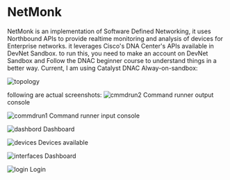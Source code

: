 # NetMonk
NetMonk is an implementation of Software Defined Networking, it uses Northbound APIs to provide realtime monitoring and analysis of devices for Enterprise networks. it leverages Cisco's DNA Center's APIs available in DevNet Sandbox.
to run this, you need to make an account on DevNet Sandbox and Follow the DNAC beginner course to understand things in a better way.
Current, I am using Catalyst DNAC Alway-on-sandbox:

![topology](https://github.com/SkandTiwari/NetMonk/assets/65547970/345efa82-75ad-4416-933f-3b3ae5334916)


following are actual screenshots:
![cmmdrun2](https://github.com/SkandTiwari/NetMonk/assets/65547970/5579b31f-ce41-442f-8e36-3ac2a67eb215)
Command runner output console

![commdrun1](https://github.com/SkandTiwari/NetMonk/assets/65547970/2d4b324a-20b9-4a77-9c67-3fa81723c0a0)
Command runner input console

![dashbord](https://github.com/SkandTiwari/NetMonk/assets/65547970/fed00c70-80b6-463e-815e-14ef7d800c82)
Dashboard

![devices](https://github.com/SkandTiwari/NetMonk/assets/65547970/fee3611a-bc93-441b-b024-d098e49e8f5b)
Devices available

![interfaces](https://github.com/SkandTiwari/NetMonk/assets/65547970/8dac1439-e79e-4b43-8f29-1cf12b29f49c)
Dashboard

![login](https://github.com/SkandTiwari/NetMonk/assets/65547970/adbb2208-3e5d-441a-b3be-ba37e0dc6dd6)
Login

